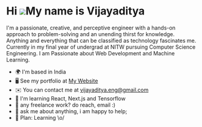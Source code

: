 Hi ![](https://user-images.githubusercontent.com/18350557/176309783-0785949b-9127-417c-8b55-ab5a4333674e.gif)My name is Vijayaditya
===================================================================================================================================

I'm a passionate, creative, and perceptive engineer with a hands-on approach to problem-solving and an unending thirst for knowledge. Anything and everything that can be classified as technology fascinates me. Currently in my final year of undergrad at NITW pursuing Computer Science Engineering. I am Passionate about Web Development and Machine Learning.

* 🌍  I'm based in India
* 🖥️  See my portfolio at [My Website](http://vijayaditya-portfolio.netlify.app)
* ✉️  You can contact me at [vijayaditya.eng@gmail.com](mailto:vijayaditya.eng@gmail.com)
* 🧠  I'm learning React, Next.js and Tensorflow
* 💼 any freelance work? do reach, email :)
* 💬 ask me about anything, i am happy to help;
* 🌸 Plan: Learning \o/

<!--
**Vijayadityaraj-source/Vijayadityaraj-source** is a ✨ _special_ ✨ repository because its `README.md` (this file) appears on your GitHub profile.

Here are some ideas to get you started:

- 🔭 I’m currently working on ...
- 🌱 I’m currently learning ...
- 👯 I’m looking to collaborate on ...
- 🤔 I’m looking for help with ...
- 💬 Ask me about ...
- 📫 How to reach me: ...
- 😄 Pronouns: ...
- ⚡ Fun fact: ...
-->
